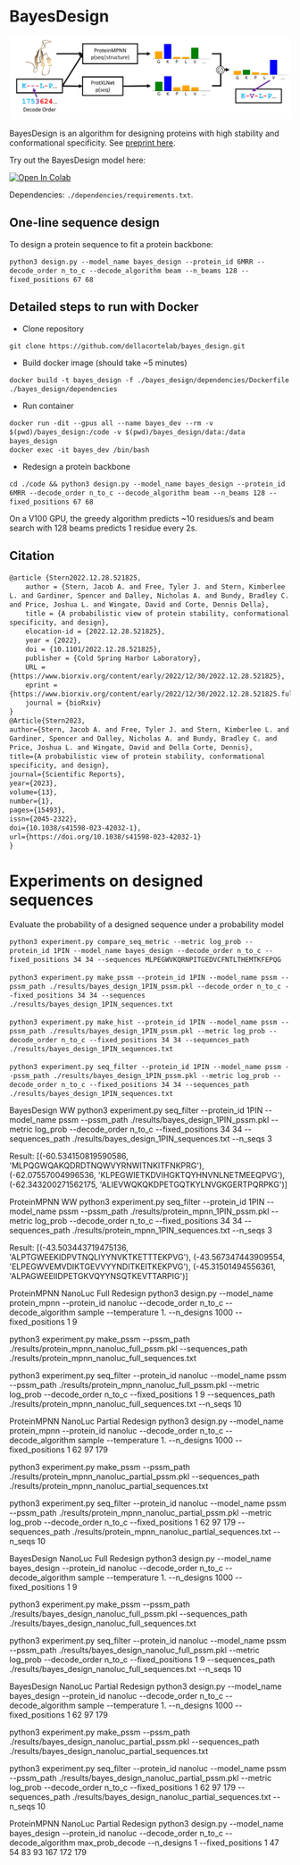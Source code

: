 # BayesDesign
<img src="https://github.com/dellacortelab/bayes_design/blob/master/data/figs/bayes_design.png?raw=true" alt="drawing" width="700"/>

BayesDesign is an algorithm for designing proteins with high stability and conformational specificity. See [preprint here](https://www.biorxiv.org/content/10.1101/2022.12.28.521825v1?rss=1).

Try out the BayesDesign model here:

[![Open In Colab](https://colab.research.google.com/assets/colab-badge.svg)](https://colab.research.google.com/github/dellacortelab/bayes_design/blob/master/examples/BayesDesign.ipynb)

Dependencies: `./dependencies/requirements.txt`.

## One-line sequence design
To design a protein sequence to fit a protein backbone:
```
python3 design.py --model_name bayes_design --protein_id 6MRR --decode_order n_to_c --decode_algorithm beam --n_beams 128 --fixed_positions 67 68
```

## Detailed steps to run with Docker
- Clone repository
```
git clone https://github.com/dellacortelab/bayes_design.git
```
- Build docker image (should take ~5 minutes)
```
docker build -t bayes_design -f ./bayes_design/dependencies/Dockerfile ./bayes_design/dependencies
```
- Run container
```
docker run -dit --gpus all --name bayes_dev --rm -v $(pwd)/bayes_design:/code -v $(pwd)/bayes_design/data:/data bayes_design
docker exec -it bayes_dev /bin/bash
```
- Redesign a protein backbone
```
cd ./code && python3 design.py --model_name bayes_design --protein_id 6MRR --decode_order n_to_c --decode_algorithm beam --n_beams 128 --fixed_positions 67 68
```
On a V100 GPU, the greedy algorithm predicts ~10 residues/s and beam search with 128 beams predicts 1 residue every 2s.

## Citation
```
@article {Stern2022.12.28.521825,
	author = {Stern, Jacob A. and Free, Tyler J. and Stern, Kimberlee L. and Gardiner, Spencer and Dalley, Nicholas A. and Bundy, Bradley C. and Price, Joshua L. and Wingate, David and Corte, Dennis Della},
	title = {A probabilistic view of protein stability, conformational specificity, and design},
	elocation-id = {2022.12.28.521825},
	year = {2022},
	doi = {10.1101/2022.12.28.521825},
	publisher = {Cold Spring Harbor Laboratory},
	URL = {https://www.biorxiv.org/content/early/2022/12/30/2022.12.28.521825},
	eprint = {https://www.biorxiv.org/content/early/2022/12/30/2022.12.28.521825.full.pdf},
	journal = {bioRxiv}
}
@Article{Stern2023,
author={Stern, Jacob A. and Free, Tyler J. and Stern, Kimberlee L. and Gardiner, Spencer and Dalley, Nicholas A. and Bundy, Bradley C. and Price, Joshua L. and Wingate, David and Della Corte, Dennis},
title={A probabilistic view of protein stability, conformational specificity, and design},
journal={Scientific Reports},
year={2023},
volume={13},
number={1},
pages={15493},
issn={2045-2322},
doi={10.1038/s41598-023-42032-1},
url={https://doi.org/10.1038/s41598-023-42032-1}
}
```


# Experiments on designed sequences
Evaluate the probability of a designed sequence under a probability model
```
python3 experiment.py compare_seq_metric --metric log_prob --protein_id 1PIN --model_name bayes_design --decode_order n_to_c --fixed_positions 34 34 --sequences MLPEGWVKQRNPITGEDVCFNTLTHEMTKFEPQG

python3 experiment.py make_pssm --protein_id 1PIN --model_name pssm --pssm_path ./results/bayes_design_1PIN_pssm.pkl --decode_order n_to_c --fixed_positions 34 34 --sequences ./results/bayes_design_1PIN_sequences.txt

python3 experiment.py make_hist --protein_id 1PIN --model_name pssm --pssm_path ./results/bayes_design_1PIN_pssm.pkl --metric log_prob --decode_order n_to_c --fixed_positions 34 34 --sequences_path ./results/bayes_design_1PIN_sequences.txt

python3 experiment.py seq_filter --protein_id 1PIN --model_name pssm --pssm_path ./results/bayes_design_1PIN_pssm.pkl --metric log_prob --decode_order n_to_c --fixed_positions 34 34 --sequences_path ./results/bayes_design_1PIN_sequences.txt
```

BayesDesign WW
python3 experiment.py seq_filter --protein_id 1PIN --model_name pssm --pssm_path ./results/bayes_design_1PIN_pssm.pkl --metric log_prob --decode_order n_to_c --fixed_positions 34 34 --sequences_path ./results/bayes_design_1PIN_sequences.txt --n_seqs 3

Result: [(-60.534150819590586, 'MLPQGWQAKQDRDTNQWVYRNWITNKITFNKPRG'), (-62.07557004996536, 'KLPEGWIETKDVIHGKTQYHNVNLNETMEEQPVG'), (-62.343200271562175, 'ALIEVWQKQKDPETGQTKYLNVGKGERTPQRPKG')]

ProteinMPNN WW
python3 experiment.py seq_filter --protein_id 1PIN --model_name pssm --pssm_path ./results/protein_mpnn_1PIN_pssm.pkl --metric log_prob --decode_order n_to_c --fixed_positions 34 34 --sequences_path ./results/protein_mpnn_1PIN_sequences.txt --n_seqs 3

Result: [(-43.503443719475136, 'ALPTGWEEKIDPVTNQLIYYNVKTKETTTEKPVG'), (-43.567347443909554, 'ELPEGWVEMVDIKTGEVVYYNDITKEITKEKPVG'), (-45.31501494556361, 'ALPAGWEEIIDPETGKVQYYNSQTKEVTTARPIG')]


ProteinMPNN NanoLuc Full Redesign
python3 design.py --model_name protein_mpnn --protein_id nanoluc --decode_order n_to_c --decode_algorithm sample --temperature 1. --n_designs 1000 --fixed_positions 1 9

python3 experiment.py make_pssm --pssm_path ./results/protein_mpnn_nanoluc_full_pssm.pkl --sequences_path ./results/protein_mpnn_nanoluc_full_sequences.txt

python3 experiment.py seq_filter --protein_id nanoluc --model_name pssm --pssm_path ./results/protein_mpnn_nanoluc_full_pssm.pkl --metric log_prob --decode_order n_to_c  --fixed_positions 1 9 --sequences_path ./results/protein_mpnn_nanoluc_full_sequences.txt --n_seqs 10



ProteinMPNN NanoLuc Partial Redesign
python3 design.py --model_name protein_mpnn --protein_id nanoluc --decode_order n_to_c --decode_algorithm sample --temperature 1. --n_designs 1000 --fixed_positions 1 62 97 179

python3 experiment.py make_pssm --pssm_path ./results/protein_mpnn_nanoluc_partial_pssm.pkl --sequences_path ./results/protein_mpnn_nanoluc_partial_sequences.txt

python3 experiment.py seq_filter --protein_id nanoluc --model_name pssm --pssm_path ./results/protein_mpnn_nanoluc_partial_pssm.pkl --metric log_prob --decode_order n_to_c --fixed_positions 1 62 97 179 --sequences_path ./results/protein_mpnn_nanoluc_partial_sequences.txt --n_seqs 10



BayesDesign NanoLuc Full Redesign
python3 design.py --model_name bayes_design --protein_id nanoluc --decode_order n_to_c --decode_algorithm sample --temperature 1. --n_designs 1000 --fixed_positions 1 9

python3 experiment.py make_pssm --pssm_path ./results/bayes_design_nanoluc_full_pssm.pkl --sequences_path ./results/bayes_design_nanoluc_full_sequences.txt

python3 experiment.py seq_filter --protein_id nanoluc --model_name pssm --pssm_path ./results/bayes_design_nanoluc_full_pssm.pkl --metric log_prob --decode_order n_to_c --fixed_positions 1 9  --sequences_path ./results/bayes_design_nanoluc_full_sequences.txt --n_seqs 10



BayesDesign NanoLuc Partial Redesign
python3 design.py --model_name bayes_design --protein_id nanoluc --decode_order n_to_c --decode_algorithm sample --temperature 1. --n_designs 1000 --fixed_positions  1 62 97 179

python3 experiment.py make_pssm --pssm_path ./results/bayes_design_nanoluc_partial_pssm.pkl --sequences_path ./results/bayes_design_nanoluc_partial_sequences.txt

python3 experiment.py seq_filter --protein_id nanoluc --model_name pssm --pssm_path ./results/bayes_design_nanoluc_partial_pssm.pkl --metric log_prob --decode_order n_to_c --fixed_positions 1 62 97 179 --sequences_path ./results/bayes_design_nanoluc_partial_sequences.txt --n_seqs 10


ProteinMPNN NanoLuc Partial Redesign
python3 design.py --model_name bayes_design --protein_id nanoluc --decode_order n_to_c --decode_algorithm max_prob_decode --n_designs 1 --fixed_positions 1 47 54 83 93 167 172 179